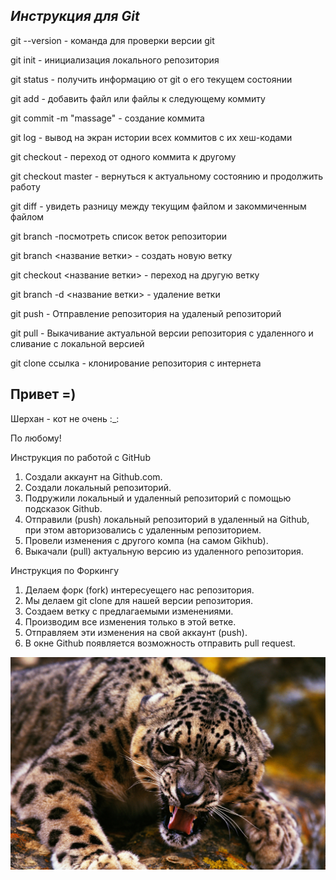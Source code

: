 ## _Инструкция для **Git**_

git --version - команда для проверки версии git

git init - инициализация локального репозитория

git status - получить информацию от git о его текущем состоянии

git add - добавить файл или файлы к следующему коммиту

git commit -m "massage" - создание коммита

git log - вывод на экран истории всех коммитов с их хеш-кодами

git checkout - переход от одного коммита к другому

git checkout master - вернуться к актуальному состоянию и продолжить работу

git diff - увидеть разницу между текущим файлом и закоммиченным файлом

git branch -посмотреть список веток репозитории

git branch <название ветки> - создать новую ветку

git checkout <название ветки> - переход на другую ветку 

git branch -d <название ветки> - удаление ветки

git push - Отправление репозитория на удаленый репозиторий

git pull - Выкачивание актуальной версии репозитория с удаленного и сливание с локальной версией

git clone ссылка - клонирование репозитория с интернета

## Привет =)

Шерхан - кот не очень :_:

По любому!

Инструкция по работой с GitHub
1. Создали аккаунт на Github.com.
2. Создали локальный репозиторий.
3. Подружили локальный и удаленный репозиторий с помощью подсказок Github.
4. Отправили (push) локальный репозиторий в удаленный на Github, при этом авторизовались с удаленным репозиторием.
5. Провели изменения с другого компа (на самом Gikhub).
6. Выкачали (pull) актуальную версию из удаленного репозитория.

Инструкция по Форкингу
1. Делаем форк (fork) интересуещего нас репозитория.
2. Мы делаем git clone для нашей версии репозитория.
3. Создаем ветку с предлагаемыми изменениями.
4. Производим все изменения только в этой ветке.
5. Отправляем эти изменения на свой  аккаунт (push).
6. В окне Github появляется возможность отправить pull request.

![Привет, это Шархан](Sharhan.jpg)